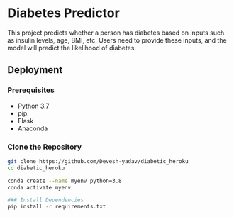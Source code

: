 # Diabetes Predictor

This project predicts whether a person has diabetes based on inputs such as insulin levels, age, BMI, etc. Users need to provide these inputs, and the model will predict the likelihood of diabetes.

## Deployment

### Prerequisites
- Python 3.7
- pip
- Flask
- Anaconda

### Clone the Repository
```bash
git clone https://github.com/Devesh-yadav/diabetic_heroku
cd diabetic_heroku

conda create --name myenv python=3.8
conda activate myenv

### Install Dependencies
pip install -r requirements.txt
